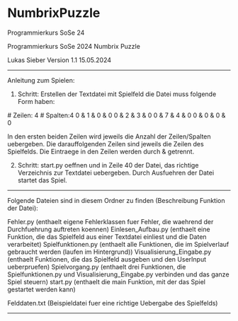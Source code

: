 # NumbrixPuzzle
Programmierkurs SoSe 24

Programmierkurs SoSe 2024
Numbrix Puzzle

Lukas Sieber
Version 1.1
15.05.2024

-----------------------------------------------------------------------------------------------------------
Anleitung zum Spielen:

1. Schritt: Erstellen der Textdatei mit Spielfeld die Datei muss folgende Form haben:

\# Zeilen: 4
\# Spalten:4
 0 & 1 & 0 & 0
 0 & 2 & 3 & 0
 0 & 7 & 4 & 0 
 0 & 0 & 0 & 0

In den ersten beiden Zeilen wird jeweils die Anzahl der Zeilen/Spalten uebergeben.
Die darauffolgenden Zeilen sind jeweils die Zeilen des Spielfelds. Die Eintraege in den Zeilen werden durch & getrennt.

2. Schritt: start.py oeffnen und in Zeile 40 der Datei, das richtige Verzeichnis zur Textdatei uebergeben. Durch Ausfuehren der Datei startet das Spiel.

-----------------------------------------------------------------------------------------------------------
Folgende Dateien sind in diesem Ordner zu finden (Beschreibung Funktion der Datei):

Fehler.py (enthaelt eigene Fehlerklassen fuer Fehler, die waehrend der Durchfuehrung auftreten koennen)
Einlesen_Aufbau.py (enthaelt eine Funktion, die das Spielfeld aus einer Textdatei einliest und die Daten verarbeitet)
Spielfunktionen.py (enthaelt alle Funktionen, die im Spielverlauf gebraucht werden (laufen im Hintergrund))
Visualisierung_Eingabe.py (enthaelt Funktionen, die das Spielfeld ausgeben und den UserInput ueberpruefen)
Spielvorgang.py (enthaelt drei Funktionen, die Spielfunktionen.py und Visualisierung_Eingabe.py verbinden und das ganze Spiel steuern)
start.py (enthaelt die main Funktion, mit der das Spiel gestartet werden kann)

Felddaten.txt (Beispieldatei fuer eine richtige Uebergabe des Spielfelds)

-----------------------------------------------------------------------------------------------------------
